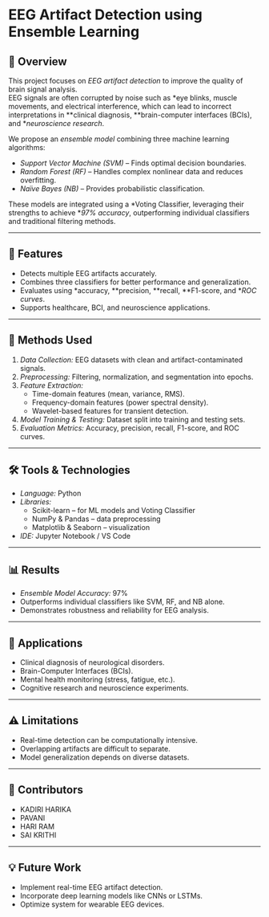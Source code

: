# EEG Artifact Detection using Ensemble Learning

## 📌 Overview
This project focuses on *EEG artifact detection* to improve the quality of brain signal analysis.  
EEG signals are often corrupted by noise such as *eye blinks, muscle movements, and electrical interference, which can lead to incorrect interpretations in **clinical diagnosis, **brain-computer interfaces (BCIs), and **neuroscience research*.

We propose an *ensemble model* combining three machine learning algorithms:  
- *Support Vector Machine (SVM)* – Finds optimal decision boundaries.  
- *Random Forest (RF)* – Handles complex nonlinear data and reduces overfitting.  
- *Naïve Bayes (NB)* – Provides probabilistic classification.  

These models are integrated using a *Voting Classifier, leveraging their strengths to achieve **97% accuracy*, outperforming individual classifiers and traditional filtering methods.

---

## 🚀 Features
- Detects multiple EEG artifacts accurately.  
- Combines three classifiers for better performance and generalization.  
- Evaluates using *accuracy, **precision, **recall, **F1-score, and **ROC curves*.  
- Supports healthcare, BCI, and neuroscience applications.

---

## 🧪 Methods Used
1. *Data Collection:* EEG datasets with clean and artifact-contaminated signals.  
2. *Preprocessing:* Filtering, normalization, and segmentation into epochs.  
3. *Feature Extraction:*  
   - Time-domain features (mean, variance, RMS).  
   - Frequency-domain features (power spectral density).  
   - Wavelet-based features for transient detection.  
4. *Model Training & Testing:* Dataset split into training and testing sets.  
5. *Evaluation Metrics:* Accuracy, precision, recall, F1-score, and ROC curves.

---

## 🛠 Tools & Technologies
- *Language:* Python  
- *Libraries:*  
  - Scikit-learn – for ML models and Voting Classifier  
  - NumPy & Pandas – data preprocessing  
  - Matplotlib & Seaborn – visualization  
- *IDE:* Jupyter Notebook / VS Code

---

## 📊 Results
- *Ensemble Model Accuracy:* 97%  
- Outperforms individual classifiers like SVM, RF, and NB alone.  
- Demonstrates robustness and reliability for EEG analysis.

---

## 📂 Applications
- Clinical diagnosis of neurological disorders.  
- Brain-Computer Interfaces (BCIs).  
- Mental health monitoring (stress, fatigue, etc.).  
- Cognitive research and neuroscience experiments.

---

## ⚠ Limitations
- Real-time detection can be computationally intensive.  
- Overlapping artifacts are difficult to separate.  
- Model generalization depends on diverse datasets.  

---

## 🤝 Contributors
-   KADIRI HARIKA
-   PAVANI
-   HARI RAM
-   SAI KRITHI
  

---

## 💡 Future Work
- Implement real-time EEG artifact detection.  
- Incorporate deep learning models like CNNs or LSTMs.  
- Optimize system for wearable EEG devices.
